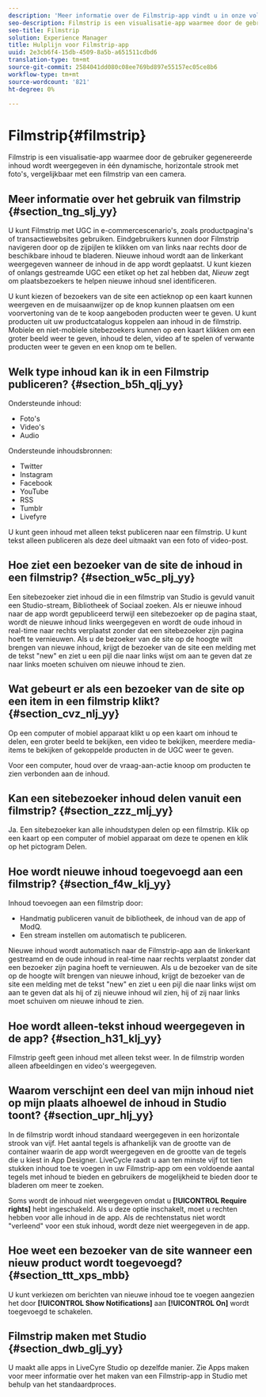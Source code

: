 ```yaml
---
description: 'Meer informatie over de Filmstrip-app vindt u in onze volledige handleiding. In de visualisatie-app worden uw afbeeldingen weergegeven in een strook met retrocamera-films. Master het met onze tips. '
seo-description: Filmstrip is een visualisatie-app waarmee door de gebruiker gegenereerde inhoud wordt weergegeven in één dynamische, horizontale strook met foto's, vergelijkbaar met een filmstrip van een camera.
seo-title: Filmstrip
solution: Experience Manager
title: Hulplijn voor Filmstrip-app
uuid: 2e3cb6f4-15db-4509-8a5b-a651511cdbd6
translation-type: tm+mt
source-git-commit: 2584041dd080c08ee769bd897e55157ec05ce8b6
workflow-type: tm+mt
source-wordcount: '821'
ht-degree: 0%

---
```



# Filmstrip{#filmstrip}

Filmstrip is een visualisatie-app waarmee door de gebruiker gegenereerde inhoud wordt weergegeven in één dynamische, horizontale strook met foto&#39;s, vergelijkbaar met een filmstrip van een camera.

## Meer informatie over het gebruik van filmstrip {#section_tng_slj_yy}

U kunt Filmstrip met UGC in e-commercescenario&#39;s, zoals productpagina&#39;s of transactiewebsites gebruiken. Eindgebruikers kunnen door Filmstrip navigeren door op de zijpijlen te klikken om van links naar rechts door de beschikbare inhoud te bladeren. Nieuwe inhoud wordt aan de linkerkant weergegeven wanneer de inhoud in de app wordt geplaatst. U kunt kiezen of onlangs gestreamde UGC een etiket op het zal hebben dat, *Nieuw* zegt om plaatsbezoekers te helpen nieuwe inhoud snel identificeren.

U kunt kiezen of bezoekers van de site een actieknop op een kaart kunnen weergeven en de muisaanwijzer op de knop kunnen plaatsen om een voorvertoning van de te koop aangeboden producten weer te geven. U kunt producten uit uw productcatalogus koppelen aan inhoud in de filmstrip. Mobiele en niet-mobiele sitebezoekers kunnen op een kaart klikken om een groter beeld weer te geven, inhoud te delen, video af te spelen of verwante producten weer te geven en een knop om te bellen.

## Welk type inhoud kan ik in een Filmstrip publiceren? {#section_b5h_qlj_yy}

Ondersteunde inhoud:

* Foto&#39;s
* Video&#39;s
* Audio

Ondersteunde inhoudsbronnen:

* Twitter
* Instagram
* Facebook
* YouTube
* RSS
* Tumblr
* Livefyre

U kunt geen inhoud met alleen tekst publiceren naar een filmstrip. U kunt tekst alleen publiceren als deze deel uitmaakt van een foto of video-post.

## Hoe ziet een bezoeker van de site de inhoud in een filmstrip? {#section_w5c_plj_yy}

Een sitebezoeker ziet inhoud die in een filmstrip van Studio is gevuld vanuit een Studio-stream, Bibliotheek of Sociaal zoeken. Als er nieuwe inhoud naar de app wordt gepubliceerd terwijl een sitebezoeker op de pagina staat, wordt de nieuwe inhoud links weergegeven en wordt de oude inhoud in real-time naar rechts verplaatst zonder dat een sitebezoeker zijn pagina hoeft te vernieuwen. Als u de bezoeker van de site op de hoogte wilt brengen van nieuwe inhoud, krijgt de bezoeker van de site een melding met de tekst &quot;new&quot; en ziet u een pijl die naar links wijst om aan te geven dat ze naar links moeten schuiven om nieuwe inhoud te zien.

## Wat gebeurt er als een bezoeker van de site op een item in een filmstrip klikt? {#section_cvz_nlj_yy}

Op een computer of mobiel apparaat klikt u op een kaart om inhoud te delen, een groter beeld te bekijken, een video te bekijken, meerdere media-items te bekijken of gekoppelde producten in de UGC weer te geven.

Voor een computer, houd over de vraag-aan-actie knoop om producten te zien verbonden aan de inhoud.

## Kan een sitebezoeker inhoud delen vanuit een filmstrip? {#section_zzz_mlj_yy}

Ja. Een sitebezoeker kan alle inhoudstypen delen op een filmstrip. Klik op een kaart op een computer of mobiel apparaat om deze te openen en klik op het pictogram Delen.

## Hoe wordt nieuwe inhoud toegevoegd aan een filmstrip? {#section_f4w_klj_yy}

Inhoud toevoegen aan een filmstrip door:

* Handmatig publiceren vanuit de bibliotheek, de inhoud van de app of ModQ.
* Een stream instellen om automatisch te publiceren.

Nieuwe inhoud wordt automatisch naar de Filmstrip-app aan de linkerkant gestreamd en de oude inhoud in real-time naar rechts verplaatst zonder dat een bezoeker zijn pagina hoeft te vernieuwen. Als u de bezoeker van de site op de hoogte wilt brengen van nieuwe inhoud, krijgt de bezoeker van de site een melding met de tekst &quot;new&quot; en ziet u een pijl die naar links wijst om aan te geven dat als hij of zij nieuwe inhoud wil zien, hij of zij naar links moet schuiven om nieuwe inhoud te zien.

## Hoe wordt alleen-tekst inhoud weergegeven in de app? {#section_h31_klj_yy}

Filmstrip geeft geen inhoud met alleen tekst weer. In de filmstrip worden alleen afbeeldingen en video&#39;s weergegeven.

## Waarom verschijnt een deel van mijn inhoud niet op mijn plaats alhoewel de inhoud in Studio toont? {#section_upr_hlj_yy}

In de filmstrip wordt inhoud standaard weergegeven in een horizontale strook van vijf. Het aantal tegels is afhankelijk van de grootte van de container waarin de app wordt weergegeven en de grootte van de tegels die u kiest in App Designer. LiveCycle raadt u aan ten minste vijf tot tien stukken inhoud toe te voegen in uw Filmstrip-app om een voldoende aantal tegels met inhoud te bieden en gebruikers de mogelijkheid te bieden door te bladeren om meer te zoeken.

Soms wordt de inhoud niet weergegeven omdat u **[!UICONTROL Require rights]** hebt ingeschakeld. Als u deze optie inschakelt, moet u rechten hebben voor alle inhoud in de app. Als de rechtenstatus niet wordt &quot;verleend&quot; voor een stuk inhoud, wordt deze niet weergegeven in de app.

## Hoe weet een bezoeker van de site wanneer een nieuw product wordt toegevoegd? {#section_ttt_xps_mbb}

U kunt verkiezen om berichten van nieuwe inhoud toe te voegen aangezien het door **[!UICONTROL Show Notifications]** aan **[!UICONTROL On]** wordt toegevoegd te schakelen.

## Filmstrip maken met Studio {#section_dwb_glj_yy}

U maakt alle apps in LiveCyre Studio op dezelfde manier. Zie Apps maken voor meer informatie over het maken van een Filmstrip-app in Studio met behulp van het standaardproces.
